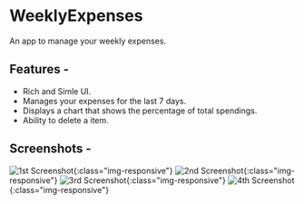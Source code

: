 
# WeeklyExpenses
An app to manage your weekly expenses.

## Features -
* Rich and Simle UI.
* Manages your expenses for the last 7 days.
* Displays a chart that shows the percentage of total spendings.
* Ability to delete a item.

## Screenshots - 
![1st Screenshot](https://github.com/ankushmundhra/WeeklyExpenses/blob/master/screenshots/1.jpg){:class="img-responsive"}
![2nd Screenshot](https://github.com/ankushmundhra/WeeklyExpenses/blob/master/screenshots/2.jpg){:class="img-responsive"}
![3rd Screenshot](https://github.com/ankushmundhra/WeeklyExpenses/blob/master/screenshots/3.jpg){:class="img-responsive"}
![4th Screenshot](https://github.com/ankushmundhra/WeeklyExpenses/blob/master/screenshots/4.jpg){:class="img-responsive"}
